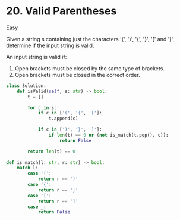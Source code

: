 # 20. Valid Parentheses

Easy

Given a string s containing just the characters '(', ')', '{', '}', '[' and ']', determine if the input string is valid.

An input string is valid if:
1. Open brackets must be closed by the same type of brackets.
2. Open brackets must be closed in the correct order.


```python
class Solution:
    def isValid(self, s: str) -> bool:
        t = []

        for c in s:
            if c in ['(', '{', '[']:
                t.append(c)

            if c in [')', '}', ']']:
                if len(t) == 0 or (not is_match(t.pop(), c)):
                    return False

        return len(t) == 0
      
def is_match(l: str, r: str) -> bool:
    match l:
        case '(':
            return r == ')'
        case '{':
            return r == '}'
        case '[':
            return r == ']'
        case _:
            return False
```
